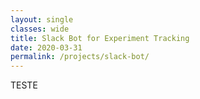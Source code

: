 ```yaml
---
layout: single
classes: wide
title: Slack Bot for Experiment Tracking
date: 2020-03-31
permalink: /projects/slack-bot/
---
```


TESTE
